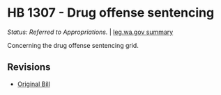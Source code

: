 # HB 1307 - Drug offense sentencing
*Status: Referred to Appropriations.* | [leg.wa.gov summary](https://app.leg.wa.gov/billsummary?BillNumber=1307&Year=2021)

Concerning the drug offense sentencing grid.

## Revisions
* [Original Bill](1/)